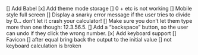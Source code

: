 [] Add Babel
[x] Add theme mode storage
[] 0 + etc is not working
[] Mobile style full screen
[] Display a snarky error message if the user tries to divide by 0… don’t let it crash your calculator!
[] Make sure you don’t let them type more than one though: 12.3.56.5.
[] Add a “backspace” button, so the user can undo if they click the wrong number.
[x] Add keyboard support
[] Favicon
[] after equal bring back the output to the initial value
[] not keyboard calculation is broken